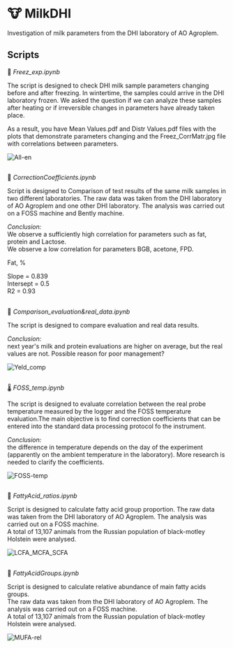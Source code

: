 # 🐮 MilkDHI
Investigation of milk parameters from the DHI laboratory of AO Agroplem.

## Scripts
🥶 *Freez_exp.ipynb*

The script is designed to check DHI milk sample parameters changing before and after freezing. In wintertime, the samples could arrive in the DHI laboratory frozen. We asked the question if we can analyze these samples after heating or if irreversible changes in parameters have already taken place.

As a result, you have Mean Values.pdf and Distr Values.pdf files with the plots that demonstrate parameters changing and the Freez_CorrMatr.jpg file with correlations between parameters.

![All-en](https://user-images.githubusercontent.com/15068419/176672484-d6faa6e8-8991-49ba-87e7-4cae824f2d22.png)

## 
🧮 *СorrectionСoefficients.ipynb*

Script is designed to Comparison of test results of the same milk samples in two different laboratories. The raw data was taken from the DHI laboratory of AO Agroplem and one other DHI laboratory. The analysis was carried out on a FOSS machine and Bently machine. 

<i>Conclusion: </i><br>
We observe a sufficiently high correlation for parameters such as fat, protein and Lactose. <br>
We observe a low correlation for parameters BGB, acetone, FPD.

Fat, % 

 Slope = 0.839 <br>
 Intersept = 0.5 <br>
 R2 = 0.93 

## 
👀 *Comparison_evaluation&real_data.ipynb*

The script is designed to compare evaluation and real data results.

<i>Conclusion: </i><br>
next year's milk and protein evaluations are higher on average, but the real values are not. Possible reason for poor management?

![Yeld_comp](https://user-images.githubusercontent.com/15068419/179762252-a2993d9b-4403-4f2b-b5d3-1836c9b8376b.jpg)

## 
🌡 *FOSS_temp.ipynb*

The script is designed to evaluate correlation between the real probe temperature measured by the logger and the FOSS temperature evaluation.The main objective is to find correction coefficients that can be entered into the standard data processing protocol fo the instrument.<br>

<i>Conclusion: </i><br>
the difference in temperature depends on the day of the experiment (apparently on the ambient temperature in the laboratory). More research is needed to clarify the coefficients.

![FOSS-temp](https://user-images.githubusercontent.com/15068419/177305805-8a82746c-38e4-485b-8e11-5e431df55f9e.png)

##
🥛 *FattyAcid_ratios.ipynb*

Script is designed to calculate fatty acid group proportion.
The raw data was taken from the DHI laboratory of AO Agroplem. The analysis was carried out on a FOSS machine. <br>
A total of 13,107 animals from the Russian population of black-motley Holstein were analysed.

![LCFA_MCFA_SCFA](https://user-images.githubusercontent.com/15068419/176680463-f3be765b-d20d-457c-9a73-758fbfd792ab.png)

##
🥛 *FattyAcidGroups.ipynb*

Script is designed to calculate relative abundance of main fatty acids groups. <br>
The raw data was taken from the DHI laboratory of AO Agroplem. The analysis was carried out on a FOSS machine. <br>
A total of 13,107 animals from the Russian population of black-motley Holstein were analysed.

![MUFA-rel](https://user-images.githubusercontent.com/15068419/176905563-26649c14-c146-4d65-93cf-c5d07a8b09f4.png)
